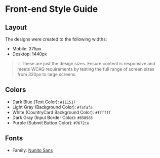 # Front-end Style Guide

## Layout

The designs were created to the following widths:

- Mobile: 375px
- Desktop: 1440px

> 💡 These are just the design sizes. Ensure content is responsive and meets WCAG requirements by testing the full range of screen sizes from 320px to large screens.

## Colors

- Dark Blue (Text Color): `#111517`
- Light Gray (Background Color): `#fafafa`
- White (CountryCard Background Color): `#ffffff`
- Dark Gray (Input Border Color): `#858585`
- Purple (Submit Button Color): `#7672ce`

## Fonts

- Family: [Nunito Sans](https://fonts.google.com/specimen/Nunito+Sans)
